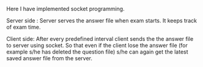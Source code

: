 
Here I have implemented socket programming.

Server side :
Server serves the answer file when exam starts. It keeps track of exam time.

Client side:
After every predefined interval client sends the the answer file to server using socket. So that even if the client lose the answer file (for example s/he has deleted the question file) s/he can again get the latest saved answer file from the server.

